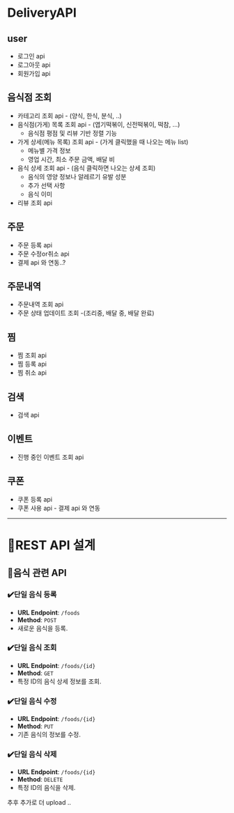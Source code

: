 # DeliveryAPI
## user
- 로그인 api
- 로그아웃 api
- 회원가입 api
  
## 음식점 조회
- 카테고리 조회 api - (양식, 한식, 분식, ..)
- 음식점(가게) 목록 조회 api - (엽기떡볶이, 신전떡볶이, 떡참, ...)
  - 음식점 평점 및 리뷰 기반 정렬 기능
- 가게 상세(메뉴 목록) 조회 api - (가게 클릭했을 때 나오는 메뉴 list)
  - 메뉴별 가격 정보
  - 영업 시간, 최소 주문 금액, 배달 비
- 음식 상세 조회 api - (음식 클릭하면 나오는 상세 조회)
  - 음식의 영양 정보나 알레르기 유발 성분
  - 추가 선택 사항
  - 음식 이미
- 리뷰 조회 api

## 주문
- 주문 등록 api
- 주문 수정or취소 api
- 결제 api 와 연동..?

## 주문내역
- 주문내역 조회 api
- 주문 상태 업데이트 조회 -(조리중, 배달 중, 배달 완료)
  
## 찜
  - 찜 조회 api
  - 찜 등록 api
  - 찜 취소 api

## 검색
  - 검색 api

## 이벤트 
  - 진행 중인 이벤트 조회 api

## 쿠폰 
  - 쿠폰 등록 api
  - 쿠폰 사용 api - 결제 api 와 연동
<hr>

# 🎈REST API 설계

## 🥘음식 관련 API

### ✔️단일 음식 등록
- **URL Endpoint**: `/foods`
- **Method**: `POST`
- 새로운 음식을 등록.

### ✔️단일 음식 조회
- **URL Endpoint**: `/foods/{id}`
- **Method**: `GET`
- 특정 ID의 음식 상세 정보를 조회.

### ✔️단일 음식 수정
- **URL Endpoint**: `/foods/{id}`
- **Method**: `PUT`
- 기존 음식의 정보를 수정.

### ✔️단일 음식 삭제
- **URL Endpoint**: `/foods/{id}`
- **Method**: `DELETE`
- 특정 ID의 음식을 삭제.

추후 추가로 더 upload .. 
